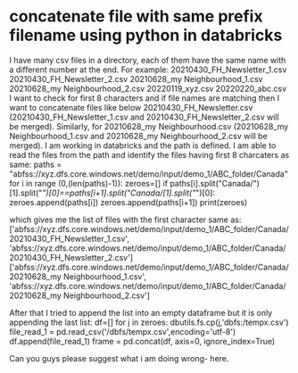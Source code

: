 
# concatenate file with same prefix filename using python in databricks

I have many csv files in a directory, each of them have the same name with a different number at the end. For example:
20210430_FH_Newsletter_1.csv
20210430_FH_Newsletter_2.csv
20210628_my Neighbourhood_1.csv
20210628_my Neighbourhood_2.csv
20220119_xyz.csv
20220220_abc.csv
I want to check for first 8 characters and if file names are matching then I want to concatenate files like below 20210430_FH_Newsletter.csv (20210430_FH_Newsletter_1.csv and 20210430_FH_Newsletter_2.csv will be merged). Similarly, for 20210628_my Neighbourhood.csv (20210628_my Neighbourhood_1.csv and 20210628_my Neighbourhood_2.csv will be merged).
I am working in databricks and the path is defined.
I am able to read the files from the path and identify the files having first 8 charcaters as same:
paths = "abfss://xyz.dfs.core.windows.net/demo/input/demo_1/ABC_folder/Canada"
 for i in range (0,(len(paths)-1)):
        zeroes=[]
        if paths[i].split("Canada/")[1].split("_")[0]==paths[i+1].split("Canada/[1].split("_")[0]:
           zeroes.append(paths[i])
           zeroes.append(paths[i+1])
           print(zeroes)

which gives me the list of files with the first character same as:
['abfss://xyz.dfs.core.windows.net/demo/input/demo_1/ABC_folder/Canada/20210430_FH_Newsletter_1.csv', 'abfss://xyz.dfs.core.windows.net/demo/input/demo_1/ABC_folder/Canada/20210430_FH_Newsletter_2.csv']
 ['abfss://xyz.dfs.core.windows.net/demo/input/demo_1/ABC_folder/Canada/20210628_my Neighbourhood_1.csv', 'abfss://xyz.dfs.core.windows.net/demo/input/demo_1/ABC_folder/Canada/20210628_my Neighbourhood_2.csv']

After that I tried to append the list into an empty dataframe but it is only appending the last list:
df=[]
for j in zeroes:
   dbutils.fs.cp(j,'dbfs:/tempx.csv')
   file_read_1 = pd.read_csv('/dbfs/tempx.csv',encoding='utf-8')
   df.append(file_read_1)
   frame = pd.concat(df, axis=0, ignore_index=True)

Can you guys please suggest what i am doing wrong- here.

        